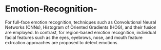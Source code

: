# Emotion-Recognition-
For full-face emotion recognition, techniques such as Convolutional Neural Networks (CNNs), Histogram of Oriented Gradients (HOG), and their fusion are employed. In contrast, for region-based emotion recognition, individual facial features such as the eyes, eyebrows, nose, and mouth feature extrcation approaches are proposed to detect emotions.
